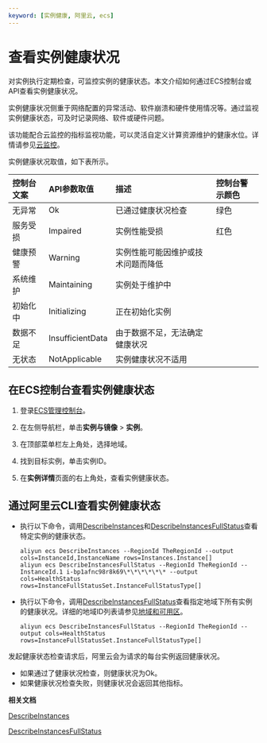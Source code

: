```yaml
---
keyword: [实例健康, 阿里云, ecs]
---
```


# 查看实例健康状况

对实例执行定期检查，可监控实例的健康状态。本文介绍如何通过ECS控制台或API查看实例健康状况。

实例健康状况侧重于网络配置的异常活动、软件崩溃和硬件使用情况等。通过监视实例健康状态，可及时记录网络、软件或硬件问题。

该功能配合云监控的指标监视功能，可以灵活自定义计算资源维护的健康水位。详情请参见[云监控](/cn.zh-CN/产品简介/什么是云监控.md)。

实例健康状况取值，如下表所示。

|控制台文案|API参数取值|描述|控制台警示颜色|
|:----|:------|:-|:------|
|无异常|Ok|已通过健康状况检查|绿色|
|服务受损|Impaired|实例性能受损|红色|
|健康预警|Warning|实例性能可能因维护或技术问题而降低|
|系统维护|Maintaining|实例处于维护中|
|初始化中|Initializing|正在初始化实例|
|数据不足|InsufficientData|由于数据不足，无法确定健康状况|
|无状态|NotApplicable|实例健康状况不适用|

## 在ECS控制台查看实例健康状态

1.  登录[ECS管理控制台](https://ecs.console.aliyun.com)。

2.  在左侧导航栏，单击**实例与镜像** \> **实例**。

3.  在顶部菜单栏左上角处，选择地域。

4.  找到目标实例，单击实例ID。

5.  在**实例详情**页面的右上角处，查看实例健康状态。


## 通过阿里云CLI查看实例健康状态

-   执行以下命令，调用[DescribeInstances](/cn.zh-CN/API参考/实例/DescribeInstances.md)和[DescribeInstancesFullStatus](/cn.zh-CN/API参考/系统事件/DescribeInstancesFullStatus.md)查看特定实例的健康状态。

    ```
    aliyun ecs DescribeInstances --RegionId TheRegionId --output cols=InstanceId,InstanceName rows=Instances.Instance[]
    aliyun ecs DescribeInstancesFullStatus --RegionId TheRegionId --InstanceId.1 i-bp1afnc98r8k69\*\*\*\*\*\* --output cols=HealthStatus rows=InstanceFullStatusSet.InstanceFullStatusType[]
    ```

-   执行以下命令，调用[DescribeInstancesFullStatus](/cn.zh-CN/API参考/系统事件/DescribeInstancesFullStatus.md)查看指定地域下所有实例的健康状况。详细的地域ID列表请参见[地域和可用区]()。

    ```
    aliyun ecs DescribeInstancesFullStatus --RegionId TheRegionId --output cols=HealthStatus rows=InstanceFullStatusSet.InstanceFullStatusType[]
    ```


发起健康状态检查请求后，阿里云会为请求的每台实例返回健康状况。

-   如果通过了健康状况检查，则健康状况为Ok。
-   如果健康状况检查失败，则健康状况会返回其他指标。

**相关文档**  


[DescribeInstances](/cn.zh-CN/API参考/实例/DescribeInstances.md)

[DescribeInstancesFullStatus](/cn.zh-CN/API参考/系统事件/DescribeInstancesFullStatus.md)


